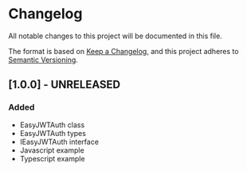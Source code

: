 # Changelog
All notable changes to this project will be documented in this file.

The format is based on [Keep a Changelog](https://keepachangelog.com/en/1.0.0/),
and this project adheres to [Semantic Versioning](https://semver.org/spec/v2.0.0.html).

## [1.0.0] - UNRELEASED
### Added
* EasyJWTAuth class
* EasyJWTAuth types
* IEasyJWTAuth interface
* Javascript example
* Typescript example

